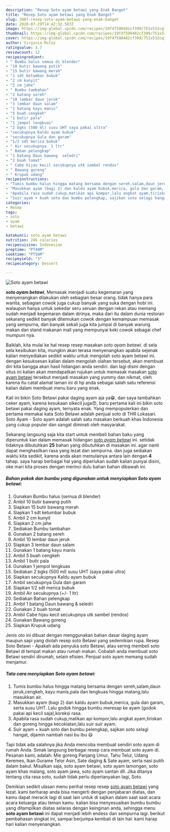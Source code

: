 ```yaml
---
description: "Resep Soto ayam betawi yang Enak Banget"
title: "Resep Soto ayam betawi yang Enak Banget"
slug: 3007-resep-soto-ayam-betawi-yang-enak-banget
date: 2020-07-29T14:42:32.507Z
image: https://img-global.cpcdn.com/recipes/19f4f590482cf399/751x532cq70/soto-ayam-betawi-foto-resep-utama.jpg
thumbnail: https://img-global.cpcdn.com/recipes/19f4f590482cf399/751x532cq70/soto-ayam-betawi-foto-resep-utama.jpg
cover: https://img-global.cpcdn.com/recipes/19f4f590482cf399/751x532cq70/soto-ayam-betawi-foto-resep-utama.jpg
author: Virginia McCoy
ratingvalue: 3.7
reviewcount: 12
recipeingredient:
- " Bumbu halus semua di blender"
- "10 butir bawang putih"
- "15 butir bawang merah"
- "1 sdt ketumbar bubuk"
- "2 cm kunyit"
- "2 cm jahe"
- " Bumbu tambahan"
- "2 batang sereh"
- "10 lembar daun jeruk"
- "3 lembar daun salam"
- "1 batang kayu manis"
- "5 buah cengkeh"
- "1 butir pala"
- "1 jempol lengkuas"
- "2 bgks (500 ml) susu UHT saya pakai ultra"
- "secukupnya Kaldu ayam bubuk"
- "secukupnya Gula dan garam"
- "1/2 sdt merica bubuk"
- " Air secukupnya  1 ltr"
- " Bahan pelengkap"
- "1 batang Daun bawang  seledri"
- "2 buah tomat"
- " Cabe hijau kecil secukupnya utk sambel rendos"
- " Bawang goreng"
- " Krupuk udang"
recipeinstructions:
- "Tumis bumbu halus hingga matang bersama dengan sereh,salam,daun jeruk,cengkeh, kayu manis,pala dan lengkuas hingga matang,lalu masukkan air."
- "Masukkan ayam (bagi 2) dan kaldu ayam bubuk,merica, gula dan garam, serta susu UHT. Lalu godok hingga bumbu meresap ke ayam (godok pakai api kecil saja),koreksi rasa."
- "Apabila rasa sudah cukup,matikan api kompor,lalu angkat ayam,tiriskan dan goreng hingga kecoklatan,lalu suir suir ayam."
- "Suir ayam + kuah soto dan bumbu pelengkap, sajikan soto selagi hangat, dijamin nambah nasi bu ibu 😃"
categories:
- Resep
tags:
- soto
- ayam
- betawi

katakunci: soto ayam betawi 
nutrition: 246 calories
recipecuisine: Indonesian
preptime: "PT40M"
cooktime: "PT56M"
recipeyield: "3"
recipecategory: Dessert

---
```



![Soto ayam betawi](https://img-global.cpcdn.com/recipes/19f4f590482cf399/751x532cq70/soto-ayam-betawi-foto-resep-utama.jpg)

<b><i>soto ayam betawi</i></b>, Memasak menjadi suatu kegemaran yang menyenangkan dilakukan oleh sebagian besar orang. tidak hanya para wanita, sebagian cowok juga cukup banyak yang suka dengan hobi ini. walaupun hanya untuk sekedar seru seruan dengan rekan atau memang sudah menjadi kegemaran dalam dirinya. maka dari itu dalam dunia restoran sekarang sedikit banyak ditemukan cowok dengan kemampuan memasak yang sempurna, dan banyak sekali juga kita jumpai di banyak warung makan dan stand makanan mall yang mempunyai koki cowok sebagai chef mumpuni nya.

Baiklah, kita mulai ke hal resep resep masakan <i>soto ayam betawi</i>. di sela sela kesibukan kita, mungkin akan terasa menyenangkan apabila sejenak kalian menyediakan sedikit waktu untuk mengolah soto ayam betawi ini. dengan kesuksesan kalian dalam mengolah olahan tersebut, akan membuat diri kita bangga akan hasil hidangan anda sendiri. dan lagi disini dengan situs ini kalian akan mendapatkan rujukan untuk memasak masakan <u>soto ayam betawi</u> tersebut menjadi masakan yang yummy dan nikmat, oleh karena itu catat alamat laman ini di hp anda sebagai salah satu referensi kalian dalam membuat menu baru yang enak.

Kali ini bikin Soto Betawi pakai daging ayam aja ya😁, dan saya tambahkan ceker ayam, karena kesukaan sikecil juga😍, baru pertama kali ini bikin soto betawi pakai daging ayam, ternyata enak. Yang mempopulerkan dan pertama memakai kata Soto Betawi adalah penjual soto di THR Lokasari. Soto Ayam - Soto ayam adalah salah satu masakan berkuah khas Indonesia yang cukup populer dan sangat diminati oleh masyarakat.


Sekarang langsung saja kita start untuk membeli bahan baku yang diperuntuk kan dalam memasak hidangan <u><i>soto ayam betawi</i></u> ini. setidak tidaknya dibutuhkan <b>25</b> bahan yang dibutuhkan di masakan ini. agar nanti dapat menghasilkan rasa yang lezat dan sempurna. dan juga sediakan waktu kita sedikit, karena anda akan memulainya antara lain dengan <b>4</b> tahap. saya harap berbagai hal yang diperlukan sudah kalian punyai disini, oke mari kita proses dengan merinci dulu bahan bahan dibawah ini.

<!--inarticleads1-->

##### Bahan pokok dan bumbu yang digunakan untuk menyiapkan Soto ayam betawi:

1. Gunakan  Bumbu halus (semua di blender)
1. Ambil 10 butir bawang putih
1. Siapkan 15 butir bawang merah
1. Siapkan 1 sdt ketumbar bubuk
1. Ambil 2 cm kunyit
1. Siapkan 2 cm jahe
1. Sediakan  Bumbu tambahan
1. Gunakan 2 batang sereh
1. Ambil 10 lembar daun jeruk
1. Siapkan 3 lembar daun salam
1. Gunakan 1 batang kayu manis
1. Ambil 5 buah cengkeh
1. Ambil 1 butir pala
1. Gunakan 1 jempol lengkuas
1. Sediakan 2 bgks (500 ml) susu UHT (saya pakai ultra)
1. Siapkan secukupnya Kaldu ayam bubuk
1. Ambil secukupnya Gula dan garam
1. Siapkan 1/2 sdt merica bubuk
1. Ambil  Air secukupnya (+/- 1 ltr)
1. Sediakan  Bahan pelengkap
1. Ambil 1 batang Daun bawang &amp; seledri
1. Gunakan 2 buah tomat
1. Ambil  Cabe hijau kecil secukupnya utk sambel (rendos)
1. Gunakan  Bawang goreng
1. Siapkan  Krupuk udang


Jenis oto ini dibuat dengan menggunakan bahan dasar daging ayam maupun sapi yang diolah resep soto Betawi yang sedemikian rupa. Resep Soto Betawi - Apakah ada penyuka soto Betawi, atau sering membeli soto Betawi di tempat makan atau rumah makan. Cobalah anda membuat soto Betawi sendiri dirumah, selain efisien. Penjual soto ayam memang sudah menjamur. 

<!--inarticleads2-->

##### Tata cara menyiapkan Soto ayam betawi:

1. Tumis bumbu halus hingga matang bersama dengan sereh,salam,daun jeruk,cengkeh, kayu manis,pala dan lengkuas hingga matang,lalu masukkan air.
1. Masukkan ayam (bagi 2) dan kaldu ayam bubuk,merica, gula dan garam, serta susu UHT. Lalu godok hingga bumbu meresap ke ayam (godok pakai api kecil saja),koreksi rasa.
1. Apabila rasa sudah cukup,matikan api kompor,lalu angkat ayam,tiriskan dan goreng hingga kecoklatan,lalu suir suir ayam.
1. Suir ayam + kuah soto dan bumbu pelengkap, sajikan soto selagi hangat, dijamin nambah nasi bu ibu 😃


Tapi tidak ada salahnya jika Anda mencoba membuat sendiri soto ayam di rumah Anda. Simak langsung berbagai resep cara membuat soto ayam di. Pesanan kami, adalah: Mie goreng Panjang Umur, Tahu Telur, Udang Keremes, Ikan Gurame Telor Asin, Sate daging &amp; Sate ayam, serta nasi putih dalam bakul. Misalkan saja, soto ayam betawi, soto ayam lamongan, soto ayam khas malang, soto ayam jawa, soto ayam santan dll. Jika ditanya tentang cita rasa soto, sudah tidak perlu dipertanyakan lagi, Soto. 

Demikian sedikit ulasan menu perihal resep resep <u>soto ayam betawi</u> yang lezat. kami berharap anda bisa mengerti dengan penjabaran diatas, dan kamu dapat meracik lagi di saat lain untuk di sajikan dalam saat saat acara acara keluarga atau teman kamu. kalian bisa menyesuaikan bumbu bumbu yang ditampilkan diatas selaras dengan keinginan anda, sehingga menu <b>soto ayam betawi</b> ini dapat menjadi lebih endess dan sempurna lagi. berikut pembahasan singkat ini, sampai berjumpa kembali di lain hal. kami harap hari kalian menyenangkan.

